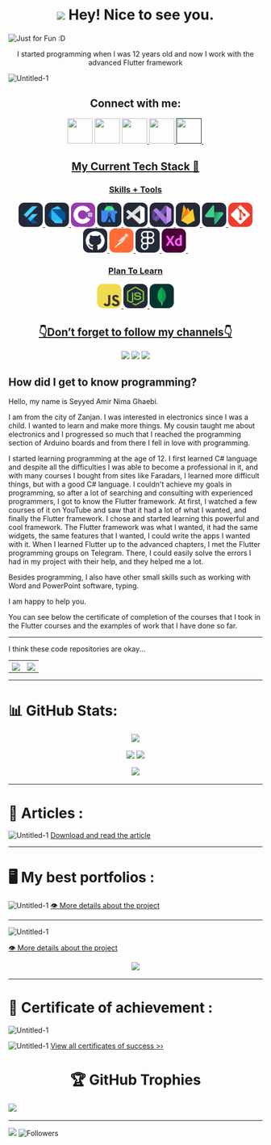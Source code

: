 <h1 align="center"><img src="https://emojis.slackmojis.com/emojis/images/1531849430/4246/blob-sunglasses.gif?1531849430" width="30"/> Hey! Nice to see you.</h1>

<img align="center" src="https://github.com/SeyyedAmirNimaGhaebi/SeyyedAmirNimaGhaebi/assets/124828880/5d4c6038-71f3-4a6a-92ac-8b0a3325d8fe" alt="Just for Fun :D">

<p align="center">I started programming when I was 12 years old and now I work with the advanced Flutter framework</p>

![Untitled-1](https://github.com/SeyyedAmirNimaGhaebi/SeyyedAmirNimaGhaebi/assets/124828880/301cabce-88ac-4e58-948b-5c63b6402d69)

<h2 align="center">Connect with me:</h2>

<div align="center">
  <a href="https://t.me/Amir_gh_dev"><img src="https://github.com/SeyyedAmirNimaGhaebi/SeyyedAmirNimaGhaebi/blob/main/image/telegram_app_88px.png?raw=true" height="50px" width="50px"></a>
  <a href="https://www.youtube.com/channel/UC_kZNtkh55fPCCUAcM4ABmg"><img src="https://github.com/SeyyedAmirNimaGhaebi/SeyyedAmirNimaGhaebi/blob/main/image/YouTube_88px.png?raw=true" height="50px"width="50px"></a></a>
  <a href="https://www.instagram.com/amirgh_888/#"><img src="https://github.com/SeyyedAmirNimaGhaebi/SeyyedAmirNimaGhaebi/blob/main/image/instagram_logo_88px.png?raw=true" height="50px" width="50px">
  <a href="https://s8.uupload.ir/files/untitled_y017.png"><img src="https://github.com/SeyyedAmirNimaGhaebi/SeyyedAmirNimaGhaebi/blob/main/image/email_open_88px.png?raw=true" height="50px" width="50px">
  <a href=""><img src="https://github.com/SeyyedAmirNimaGhaebi/SeyyedAmirNimaGhaebi/blob/main/image/office_phone_88px.png?raw=true" height="50px" width="50px">
  <img src="" width="48" title="">   
</div>


<h2 align="center">My Current Tech Stack 🚀</h2>

<h3 align="center">Skills + Tools</h3>

<div align="center">
  <img src="https://github.com/tandpfun/skill-icons/blob/main/icons/Flutter-Dark.svg" width="48" title="Flutter">
  <img src="https://github.com/tandpfun/skill-icons/blob/main/icons/Dart-Dark.svg" width="48" title="Dart">
  <img src="https://github.com/tandpfun/skill-icons/blob/main/icons/CS.svg" width="48" title="C#">
  <img src="https://github.com/tandpfun/skill-icons/blob/main/icons/AndroidStudio-Dark.svg" width="48" title="Androidstudio">
  <img src="https://github.com/tandpfun/skill-icons/blob/main/icons/VSCode-Dark.svg" width="48" title="VSCode">
  <img src="https://github.com/tandpfun/skill-icons/blob/main/icons/VisualStudio-Dark.svg" width="48" title="VisualStudio">
  <img src="https://github.com/tandpfun/skill-icons/blob/main/icons/Firebase-Dark.svg" width="48" title="Firebase">
  <img src="https://github.com/tandpfun/skill-icons/blob/main/icons/Supabase-Dark.svg" width="48" title="Supabase">
  <img src="https://github.com/tandpfun/skill-icons/blob/main/icons/Git.svg" width="48" title="Git">
  <img src="https://github.com/tandpfun/skill-icons/blob/main/icons/Github-Dark.svg" width="48" title="Github">
  <img src="https://github.com/tandpfun/skill-icons/blob/main/icons/Postman.svg" width="48" title="Postman">
  <img src="https://github.com/tandpfun/skill-icons/blob/main/icons/Figma-Dark.svg" width="48" title="Figma">
  <img src="https://github.com/tandpfun/skill-icons/blob/main/icons/XD.svg" width="48" title="Xd">
  <img src="" width="48" title="">   
</div>


<h3 align="center">Plan To Learn</h3>
<div align="center">
  <img src="https://github.com/tandpfun/skill-icons/blob/main/icons/JavaScript.svg" width="48" title="JavaScript"> 
  <img src="https://github.com/tandpfun/skill-icons/blob/main/icons/NodeJS-Dark.svg" width="48" title="NodeJs"> 
  <img src="https://github.com/tandpfun/skill-icons/blob/main/icons/MongoDB.svg" width="48" title="MongoDB"> 
</div>


<h2 align="center">👇Don’t forget to follow my channels👇</h2>

<div align="center">
   <a href="https://t.me/dev_music_channel"><img src="https://github.com/SeyyedAmirNimaGhaebi/SeyyedAmirNimaGhaebi/blob/main/image/dev-music-channel.png?raw=true" width="280px"></a>
   <a href="https://www.youtube.com/channel/UC_kZNtkh55fPCCUAcM4ABmg"><img src="https://github.com/SeyyedAmirNimaGhaebi/SeyyedAmirNimaGhaebi/blob/main/image/fluttershop-channel-youtube.png?raw=true" width="280px"></a>
  <a href="https://www.instagram.com/fluttershop.dev?igsh=MWV6NXc1MzY1dmd1"><img src="https://github.com/SeyyedAmirNimaGhaebi/SeyyedAmirNimaGhaebi/blob/main/image/fluttershop-channel-instagram.png?raw=true" width="280px"></a>
</div>


<h2>How did I get to know programming?</h2>

<p align="left">Hello, my name is Seyyed Amir Nima Ghaebi.

I am from the city of Zanjan. I was interested in electronics since I was a child. I wanted to learn and make more things. My cousin taught me about electronics and I progressed so much that I reached the programming section of Arduino boards and from there I fell in love with programming.

I started learning programming at the age of 12. I first learned C# language and despite all the difficulties I was able to become a professional in it, and with many courses I bought from sites like Faradars, I learned more difficult things, but with a good C# language. I couldn't achieve my goals in programming, so after a lot of searching and consulting with experienced programmers, I got to know the Flutter framework. At first, I watched a few courses of it on YouTube and saw that it had a lot of what I wanted, and finally the Flutter framework. I chose and started learning this powerful and cool framework.
The Flutter framework was what I wanted, it had the same widgets, the same features that I wanted, I could write the apps I wanted with it.
When I learned Flutter up to the advanced chapters, I met the Flutter programming groups on Telegram. There, I could easily solve the errors I had in my project with their help, and they helped me a lot.

Besides programming, I also have other small skills such as working with Word and PowerPoint software, typing.

I am happy to help you.

You can see below the certificate of completion of the courses that I took in the Flutter courses and the examples of work that I have done so far.


---
I think these code repositories are okay...

<div align="center">
<table>
  <tbody>
    <tr>
      <td>
        <a href="https://github.com/SeyyedAmirNimaGhaebi/DataBase_hive_in_flutter">
          <img align="center" src="https://github-readme-stats.vercel.app/api/pin/?username=SeyyedAmirNimaGhaebi&repo=DataBase_hive_in_flutter&theme=dark" />
        </a>
      </td>
      <td>
        <a href="https://github.com/SeyyedAmirNimaGhaebi/pub_news">
          <img align="center" src="https://github-readme-stats.vercel.app/api/pin/?username=SeyyedAmirNimaGhaebi&repo=pub_news&theme=dark" />
        </a>
      </td>
    </tr>
  </tbody>
</table>
</div>

---

# 📊 GitHub Stats:   

<p align="center">
  <img src="https://github-readme-stats.vercel.app/api/top-langs/?username=SeyyedAmirNimaGhaebi&theme=dark&hide_border=true&include_all_commits=true&count_private=true&layout=compact" />
</p>

<p align="center">
  <img src="https://github-readme-streak-stats.herokuapp.com/?user=SeyyedAmirNimaGhaebi&theme=dark&hide_border=true" />
  <img src="https://github-readme-stats.vercel.app/api?username=SeyyedAmirNimaGhaebi&theme=dark&show_icons=true&hide_border=true" />
</p>

<p align="center">
  
  <img src="https://github-contributor-stats.vercel.app/api?username=SeyyedAmirNimaGhaebi&limit=5&theme=dark&hide_border=true&combine_all_yearly_contributions=true" />
</p>


---

# 📕 Articles :
![Untitled-1](https://github.com/SeyyedAmirNimaGhaebi/SeyyedAmirNimaGhaebi/assets/124828880/5cdde0e3-62ba-45c9-ac22-f0d9a4027025)
<a href="https://github.com/SeyyedAmirNimaGhaebi/DataBase_hive_in_flutter">Download and read the article</a>

---
# 🖥 My best portfolios :

![Untitled-1](https://github.com/SeyyedAmirNimaGhaebi/SeyyedAmirNimaGhaebi/assets/124828880/23c507ed-4b3d-424d-9ead-b824b5f8a911)
<a href="https://github.com/SeyyedAmirNimaGhaebi/BMI-Project">👁 More details about the project</a>


---
![Untitled-1](https://github.com/SeyyedAmirNimaGhaebi/SeyyedAmirNimaGhaebi/assets/124828880/be27c1bd-4043-4649-9200-2b2a917706bc)

<a href="https://github.com/SeyyedAmirNimaGhaebi/Login-and-Signup-Ui">👁 More details about the project</a>

<div align="center">
   <a href="https://github.com/SeyyedAmirNimaGhaebi/My-best-portfolios"><img src="https://github.com/SeyyedAmirNimaGhaebi/SeyyedAmirNimaGhaebi/blob/main/image/View_all_portfolios.png?raw=true" width="400px"></a>
</div>

---


# 🧾 Certificate of achievement :


![Untitled-1](https://github.com/SeyyedAmirNimaGhaebi/SeyyedAmirNimaGhaebi/assets/124828880/4f0ce5b7-7895-4ac9-aa45-aeed1aa84cb2)
         
![Untitled-1](https://github.com/SeyyedAmirNimaGhaebi/SeyyedAmirNimaGhaebi/assets/124828880/93994419-2433-430c-b0a0-e21a403c56d7)
<a href="https://github.com/SeyyedAmirNimaGhaebi/Certificate-of-achievement">View all certificates of success >›</a>

<h1 align="center">🏆 GitHub Trophies</h1>

![](https://github-profile-trophy.vercel.app/?username=SeyyedAmirNimaGhaebi&theme=dark&no-frame=true&no-bg=true&margin-w=4)

<!-- Proudly created with GPRM ( https://gprm.itsvg.in ) -->

---
[![](https://visitcount.itsvg.in/api?id=SeyyedAmirNimaGhaebi&label=Profile%20Views&color=3&icon=1&pretty=true)](https://visitcount.itsvg.in)
![Followers](https://img.shields.io/github/followers/SeyyedAmirNimaGhaebi.svg?style=social&label=Follow&maxAge=2592000)
